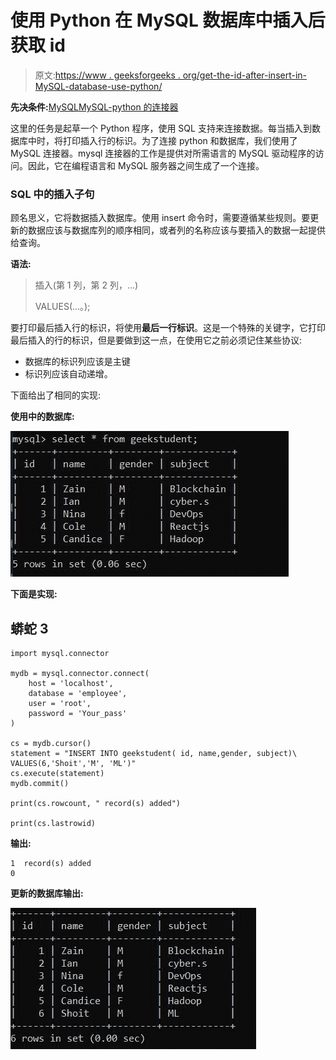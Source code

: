 # 使用 Python 在 MySQL 数据库中插入后获取 id

> 原文:[https://www . geeksforgeeks . org/get-the-id-after-insert-in-MySQL-database-use-python/](https://www.geeksforgeeks.org/get-the-id-after-insert-into-mysql-database-using-python/)

**先决条件:**[MySQL](https://www.geeksforgeeks.org/mysql-common-mysql-queries/)[MySQL-python 的连接器](https://www.geeksforgeeks.org/mysql-connector-python-module-in-python/#:~:text=MySQL%20Connector%2FPython%20enables%20Python,for%20the%20Python%20Standard%20Library.)

这里的任务是起草一个 Python 程序，使用 SQL 支持来连接数据。每当插入到数据库中时，将打印插入行的标识。为了连接 python 和数据库，我们使用了 MySQL 连接器。mysql 连接器的工作是提供对所需语言的 MySQL 驱动程序的访问。因此，它在编程语言和 MySQL 服务器之间生成了一个连接。

### SQL 中的插入子句

顾名思义，它将数据插入数据库。使用 insert 命令时，需要遵循某些规则。要更新的数据应该与数据库列的顺序相同，或者列的名称应该与要插入的数据一起提供给查询。

**语法:**

> 插入<tablename>(第 1 列，第 2 列，…)</tablename>
> 
> VALUES(…。);

要打印最后插入行的标识，将使用**最后一行标识**。这是一个特殊的关键字，它打印最后插入的行的标识，但是要做到这一点，在使用它之前必须记住某些协议:

*   数据库的标识列应该是主键
*   标识列应该自动递增。

下面给出了相同的实现:

**使用中的数据库:**

![](img/6988f61bfee426ad6f173da11f73ef25.png)

**下面是实现:**

## 蟒蛇 3

```
import mysql.connector

mydb = mysql.connector.connect(
    host = 'localhost',
    database = 'employee',
    user = 'root',
    password = 'Your_pass'
)

cs = mydb.cursor()
statement = "INSERT INTO geekstudent( id, name,gender, subject)\
VALUES(6,'Shoit','M', 'ML')"
cs.execute(statement)
mydb.commit()

print(cs.rowcount, " record(s) added")

print(cs.lastrowid)
```

**输出:**

```
1  record(s) added
0
```

**更新的数据库输出:**

![](img/99f5956296768f9925bbe8080ef5d981.png)